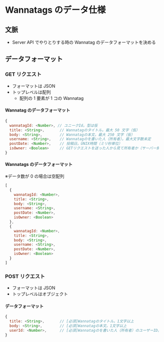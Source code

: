 # Wannatags のデータ仕様

## 文脈

* Server API でやりとりする時の Wannatag のデータフォーマットを決める

## データフォーマット

### GET リクエスト

* フォーマットは JSON
* トップレベルは配列
  * 配列の 1 要素が 1 コの Wannatag

#### Wannatag のデータフォーマット

```js
{
  wannatagId: <Number>, // ユニークId。型は仮
  title: <String>,       // Wannatagのタイトル。最大 50 文字（仮）
  body: <String>,        // Wannatagの本文。最大 250 文字（仮）
  username: <String>,    // Wannatagのを書いた人（所有者）。最大文字数未定
  postDate: <Number>,    // 投稿日。UNIX時間（ミリ秒単位）
  isOwner: <Boolean>     // GETリクエストを送った人から見て所有者か（サーバー側で決める（仮））
}
```

#### Wannatags のデータフォーマット

※データ数が 0 の場合は空配列

```js
[
  {
    wannatagId: <Number>,
    title: <String>,
    body: <String>,
    username: <String>,
    postDate: <Number>,
    isOwner: <Boolean>
  },
  {
    wannatagId: <Number>,
    title: <String>,
    body: <String>,
    username: <String>,
    postDate: <Number>,
    isOwner: <Boolean>
  }
]
```

### POST リクエスト

* フォーマットは JSON
* トップレベルはオブジェクト

#### データフォーマット

```js
{
  title: <String>,       // [必須]Wannatagのタイトル。1文字以上
  body: <String>,        // [必須]Wannatagの本文。1文字以上
  userId: <Number>,      // [必須]Wannatagのを書いた人（所有者）のユーザーID。1文字以上
}
```
